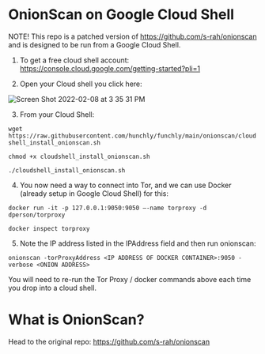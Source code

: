 
# OnionScan on Google Cloud Shell

NOTE! This repo is a patched version of https://github.com/s-rah/onionscan and is designed to be run from a Google Cloud Shell.

1. To get a free cloud shell account: https://console.cloud.google.com/getting-started?pli=1

2. Open your Cloud shell you click here:

![Screen Shot 2022-02-08 at 3 35 31 PM](https://user-images.githubusercontent.com/12143192/153079726-0332a2f7-8dae-4786-81c5-d70e71fc4dd1.png)

3. From your Cloud Shell:

`wget https://raw.githubusercontent.com/hunchly/funchly/main/onionscan/cloudshell_install_onionscan.sh`

`chmod +x cloudshell_install_onionscan.sh`

`./cloudshell_install_onionscan.sh`

4. You now need a way to connect into Tor, and we can use Docker (already setup in Google Cloud Shell) for this:

`docker run -it -p 127.0.0.1:9050:9050 –-name torproxy -d dperson/torproxy`

`docker inspect torproxy`

5. Note the IP address listed in the IPAddress field and then run onionscan:

`onionscan -torProxyAddress <IP ADDRESS OF DOCKER CONTAINER>:9050 -verbose <ONION ADDRESS>`

You will need to re-run the Tor Proxy / docker commands above each time you drop into a cloud shell.

# What is OnionScan?

Head to the original repo: https://github.com/s-rah/onionscan

